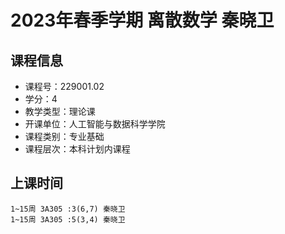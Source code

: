 # 2023年春季学期 离散数学 秦晓卫






## 课程信息

- 课程号：229001.02
- 学分：4
- 教学类型：理论课
- 开课单位：人工智能与数据科学学院
- 课程类别：专业基础
- 课程层次：本科计划内课程

## 上课时间

```
1~15周 3A305 :3(6,7) 秦晓卫
1~15周 3A305 :5(3,4) 秦晓卫
```

